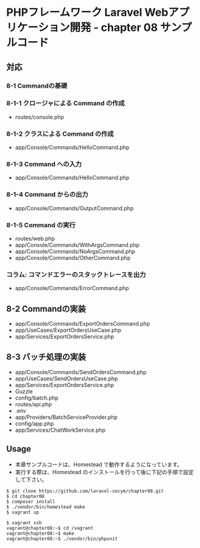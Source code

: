# PHPフレームワーク Laravel Webアプリケーション開発 - chapter 08 サンプルコード

## 対応

### 8-1 Commandの基礎 

### 8-1-1 クロージャによる Command の作成

* routes/console.php

### 8-1-2 クラスによる Command の作成

* app/Console/Commands/HelloCommand.php

### 8-1-3 Command への入力

* app/Console/Commands/HelloCommand.php

### 8-1-4 Command からの出力

* app/Console/Commands/OutputCommand.php

### 8-1-5 Command の実行

* routes/web.php
* app/Console/Commands/WithArgsCommand.php
* app/Console/Commands/NoArgsCommand.php
* app/Console/Commands/OtherCommand.php

### コラム: コマンドエラーのスタックトレースを出力

* app/Console/Commands/ErrorCommand.php

## 8-2 Commandの実装

* app/Console/Commands/ExportOrdersCommand.php
* app/UseCases/ExportOrdersUseCase.php
* app/Services/ExportOrdersService.php

## 8-3 バッチ処理の実装

* app/Console/Commands/SendOrdersCommand.php
* app/UseCases/SendOrdersUseCase.php
* app/Services/ExportOrdersService.php
* Guzzle
* config/batch.php
* routes/api.php
* .env
* app/Providers/BatchServiceProvider.php
* config/app.php
* app/Services/ChatWorkService.php

## Usage

* 本章サンプルコードは、Homestead で動作するようになっています。
* 実行する際は、Homestead のインストールを行って後に下記の手順で設定して下さい。

```
$ git clone https://github.com/laravel-socym/chapter08.git
$ cd chapter08
$ composer install
$ ./vendor/bin/homestead make
$ vagrant up

$ vagrant ssh
vagrant@chapter08:~$ cd /vagrant
vagrant@chapter08:~$ make
vagrant@chapter08:~$ ./vendor/bin/phpunit
```
